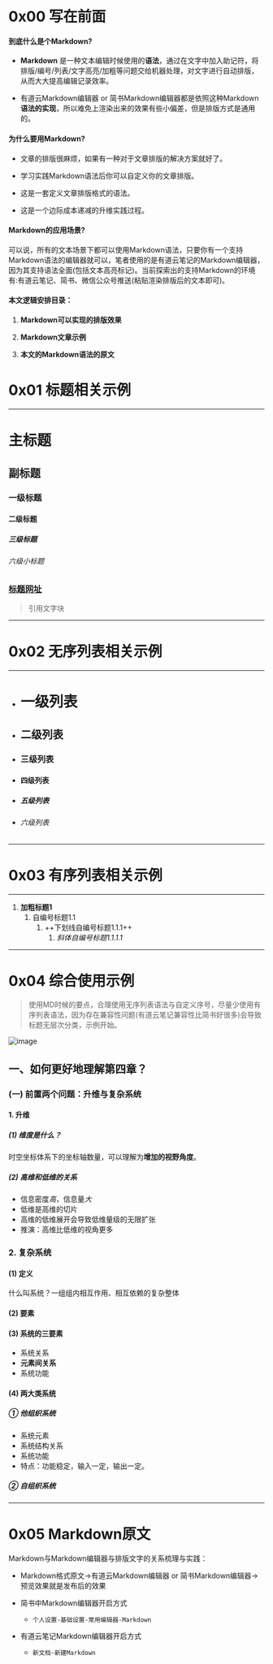 # 0x00 写在前面

#### 到底什么是个Markdown?
- **Markdown** 是一种文本编辑时候使用的**语法**，通过在文字中加入助记符，将排版/编号/列表/文字高亮/加粗等问题交给机器处理，对文字进行自动排版，从而大大提高编辑记录效率。

- 有道云Markdown编辑器 or 简书Markdown编辑器都是依照这种Markdown**语法的实现**，所以难免上渲染出来的效果有些小偏差，但是排版方式是通用的。

#### 为什么要用Markdown?

- 文章的排版很麻烦，如果有一种对于文章排版的解决方案就好了。

- 学习实践Markdown语法后你可以自定义你的文章排版。

- 这是一套定义文章排版格式的语法。

- 这是一个边际成本递减的升维实践过程。

#### Markdown的应用场景?

可以说，所有的文本场景下都可以使用Markdown语法，只要你有一个支持Markdown语法的编辑器就可以，笔者使用的是有道云笔记的Markdown编辑器，因为其支持语法全面(包括文本高亮标记)。当前探索出的支持Markdown的环境有:有道云笔记、简书、微信公众号推送(粘贴渲染排版后的文本即可)。

#### 本文逻辑安排目录：

1. **Markdown可以实现的排版效果**

2. **Markdown文章示例**

3. **本文的Markdown语法的原文**

# 0x01 标题相关示例
---
# 主标题
## 副标题
### 一级标题
#### 二级标题
##### 三级标题
###### 六级小标题
### [标题网址](http://yq.upwith.me/)
> 引用文字块
---


# 0x02 无序列表相关示例
---
- # 一级列表
- ## 二级列表
- ### 三级列表
- #### 四级列表
- ##### 五级列表
- ###### 六级列表
---

# 0x03 有序列表相关示例
---
1. **加粗标题1**
    1. 自编号标题1.1
        1. ++下划线自编号标题1.1.1++
            1. *斜体自编号标题1.1.1.1*

---

# 0x04 综合使用示例

> 使用MD时候的要点，合理使用无序列表语法与自定义序号，尽量少使用有序列表语法，因为存在兼容性问题(有道云笔记兼容性比简书好很多)会导致标题无层次分类，示例开始。

![image](http://upload-images.jianshu.io/upload_images/6189910-13d61acf16fccc84.jpg?imageMogr2/auto-orient/strip%7CimageView2/2/w/1240)
## 一、如何更好地理解第四章？
### (一) 前置两个问题：升维与复杂系统
#### 1. 升维
##### (1) 维度是什么？
时空坐标体系下的坐标轴数量，可以理解为**增加的视野角度**。
        
##### (2) 高维和低维的关系
- 信息密度*高*，信息量*大*
- 低维是高维的切片
- 高维的低维展开会导致低维量级的无限扩张
- 推演：高维比低维的视角更多
        
### 2. 复杂系统
#### (1) 定义
什么叫系统？一组组内相互作用、相互依赖的复杂整体
#### (2) 要素
#### (3) 系统的三要素
- 系统关系
- **元素间关系**
- 系统功能
#### (4) 两大类系统
##### ① 他组织系统
- 系统元素
- 系统结构关系
- 系统功能
- 特点：功能稳定，输入一定，输出一定。
##### ② 自组织系统

---

# 0x05 Markdown原文

Markdown与Markdown编辑器与排版文字的关系梳理与实践：

- Markdown格式原文->有道云Markdown编辑器 or 简书Markdown编辑器->预览效果就是发布后的效果

- 简书中Markdown编辑器开启方式
    - ```个人设置-基础设置-常用编辑器-Markdown```

- 有道云笔记Markdown编辑器开启方式
    - ```新文档-新建Markdown```